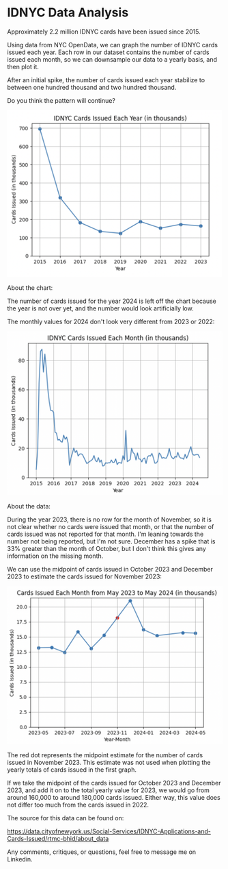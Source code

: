 # IDNYC Data Analysis

Approximately 2.2 million IDNYC cards have been issued since 2015. 



Using data from NYC OpenData, we can graph the number of IDNYC cards issued each year. Each row in our dataset contains the number of cards issued each month, so we can downsample our data to a yearly basis, and then plot it. 



After an initial spike, the number of cards issued each year stabilize to between one hundred thousand and two hundred thousand. 



Do you think the pattern will continue? 




![image](Assets/IDNYC_Post-Assets/Cards_Issued_Graph.png)



About the chart:



The number of cards issued for the year 2024 is left off the chart because the year is not over yet, and the number would look artificially low.

The monthly values for 2024 don't look very different from 2023 or 2022:

![image](Assets/IDNYC_Post-Assets/Cards_Issued_Graph_Monthly.png)



About the data:



During the year 2023, there is no row for the month of November, so it is not clear whether no cards were issued that month, or that the number of cards issued was not reported for that month. I'm leaning towards the number not being reported, but I'm not sure. December has a spike that is 33% greater than the month of October, but I don't think this gives any information on the missing month.

We can use the midpoint of cards issued in October 2023 and December 2023  to estimate the cards issued for November 2023:


![image](Assets/IDNYC_Post-Assets/Missing_November_Graph.png)


The red dot represents the midpoint estimate for the number of cards issued in November 2023. This estimate was not used when plotting the yearly totals of cards issued in the first graph.

If we take the midpoint of the cards issued for October 2023 and December 2023, and add it on to the total yearly value for 2023, we would go from around 160,000 to around 180,000 cards issued. Either way, this value does not differ too much from the cards issued in 2022.



The source for this data can be found on:



https://data.cityofnewyork.us/Social-Services/IDNYC-Applications-and-Cards-Issued/rtmc-bhid/about_data

Any comments, critiques, or questions, feel free to message me on Linkedin.
